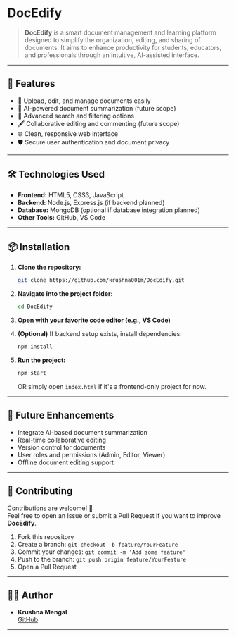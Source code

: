 
# DocEdify

> **DocEdify** is a smart document management and learning platform designed to simplify the organization, editing, and sharing of documents. It aims to enhance productivity for students, educators, and professionals through an intuitive, AI-assisted interface.

---

## 🚀 Features

- 📄 Upload, edit, and manage documents easily  
- 🧠 AI-powered document summarization (future scope)  
- 🔎 Advanced search and filtering options  
- 🖋️ Collaborative editing and commenting (future scope)  
- 🌐 Clean, responsive web interface  
- 🛡️ Secure user authentication and document privacy

---

## 🛠️ Technologies Used

- **Frontend:** HTML5, CSS3, JavaScript  
- **Backend:** Node.js, Express.js (if backend planned)  
- **Database:** MongoDB (optional if database integration planned)  
- **Other Tools:** GitHub, VS Code

---

## 📦 Installation

1. **Clone the repository:**
   ```bash
   git clone https://github.com/krushna001m/DocEdify.git
   ```

2. **Navigate into the project folder:**
   ```bash
   cd DocEdify
   ```

3. **Open with your favorite code editor (e.g., VS Code)**

4. **(Optional)** If backend setup exists, install dependencies:
   ```bash
   npm install
   ```

5. **Run the project:**
   ```bash
   npm start
   ```
   OR simply open `index.html` if it's a frontend-only project for now.


---

## 🎯 Future Enhancements

- Integrate AI-based document summarization  
- Real-time collaborative editing  
- Version control for documents  
- User roles and permissions (Admin, Editor, Viewer)  
- Offline document editing support  

---

## 🤝 Contributing

Contributions are welcome! 🚀  
Feel free to open an Issue or submit a Pull Request if you want to improve **DocEdify**.

1. Fork this repository
2. Create a branch: `git checkout -b feature/YourFeature`
3. Commit your changes: `git commit -m 'Add some feature'`
4. Push to the branch: `git push origin feature/YourFeature`
5. Open a Pull Request


---

## 👨‍💻 Author

- **Krushna Mengal**  
  [GitHub](https://github.com/krushna001m)

---
